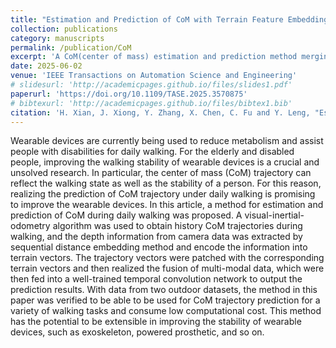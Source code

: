 ```yaml
---
title: "Estimation and Prediction of CoM with Terrain Feature Embedding During Walking"
collection: publications
category: manuscripts
permalink: /publication/CoM
excerpt: 'A CoM(center of mass) estimation and prediction method merging with visual terrain feature.'
date: 2025-06-02
venue: 'IEEE Transactions on Automation Science and Engineering'
# slidesurl: 'http://academicpages.github.io/files/slides1.pdf'
paperurl: 'https://doi.org/10.1109/TASE.2025.3570875'
# bibtexurl: 'http://academicpages.github.io/files/bibtex1.bib'
citation: 'H. Xian, J. Xiong, Y. Zhang, X. Chen, C. Fu and Y. Leng, "Estimation and Prediction of CoM With Terrain Feature Embedding During Walking," in IEEE Transactions on Automation Science and Engineering, vol. 22, pp. 16108-16120, 2025, doi: 10.1109/TASE.2025.3570875.'
---
```

Wearable devices are currently being used to reduce metabolism and assist people with disabilities for daily walking. For the elderly and disabled people, improving the walking stability of wearable devices is a crucial and unsolved research. In particular, the center of mass (CoM) trajectory can reflect the walking state as well as the stability of a person. For this reason, realizing the prediction of CoM trajectory under daily walking is promising to improve the wearable devices. In this article, a method for estimation and prediction of CoM during daily walking was proposed. A visual-inertial-odometry algorithm was used to obtain history CoM trajectories during walking, and the depth information from camera data was extracted by sequential distance embedding method and encode the information into terrain vectors. The trajectory vectors were patched with the corresponding terrain vectors and then realized the fusion of multi-modal data, which were then fed into a well-trained temporal convolution network to output the prediction results. With data from two outdoor datasets, the method in this paper was verified to be able to be used for CoM trajectory prediction for a variety of walking tasks and consume low computational cost. This method has the potential to be extensible in improving the stability of wearable devices, such as exoskeleton, powered prosthetic, and so on. 